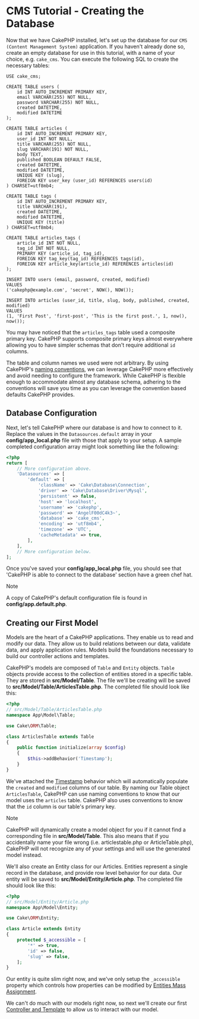 # CMS Tutorial - Creating the Database

Now that we have CakePHP installed, let's set up the database for our `CMS
(Content Management System)` application. If you haven't already done so, create
an empty database for use in this tutorial, with a name of your choice, e.g.
`cake_cms`. You can execute the following SQL to create the necessary
tables:

    USE cake_cms;

    CREATE TABLE users (
        id INT AUTO_INCREMENT PRIMARY KEY,
        email VARCHAR(255) NOT NULL,
        password VARCHAR(255) NOT NULL,
        created DATETIME,
        modified DATETIME
    );

    CREATE TABLE articles (
        id INT AUTO_INCREMENT PRIMARY KEY,
        user_id INT NOT NULL,
        title VARCHAR(255) NOT NULL,
        slug VARCHAR(191) NOT NULL,
        body TEXT,
        published BOOLEAN DEFAULT FALSE,
        created DATETIME,
        modified DATETIME,
        UNIQUE KEY (slug),
        FOREIGN KEY user_key (user_id) REFERENCES users(id)
    ) CHARSET=utf8mb4;

    CREATE TABLE tags (
        id INT AUTO_INCREMENT PRIMARY KEY,
        title VARCHAR(191),
        created DATETIME,
        modified DATETIME,
        UNIQUE KEY (title)
    ) CHARSET=utf8mb4;

    CREATE TABLE articles_tags (
        article_id INT NOT NULL,
        tag_id INT NOT NULL,
        PRIMARY KEY (article_id, tag_id),
        FOREIGN KEY tag_key(tag_id) REFERENCES tags(id),
        FOREIGN KEY article_key(article_id) REFERENCES articles(id)
    );

    INSERT INTO users (email, password, created, modified)
    VALUES
    ('cakephp@example.com', 'secret', NOW(), NOW());

    INSERT INTO articles (user_id, title, slug, body, published, created, modified)
    VALUES
    (1, 'First Post', 'first-post', 'This is the first post.', 1, now(), now());

You may have noticed that the `articles_tags` table used a composite primary
key. CakePHP supports composite primary keys almost everywhere allowing you to
have simpler schemas that don't require additional `id` columns.

The table and column names we used were not arbitrary. By using CakePHP's
[naming conventions](../../intro/conventions), we can leverage CakePHP more
effectively and avoid needing to configure the framework. While CakePHP is
flexible enough to accommodate almost any database schema, adhering to the
conventions will save you time as you can leverage the convention based defaults
CakePHP provides.

## Database Configuration

Next, let's tell CakePHP where our database is and how to connect to it. Replace
the values in the `Datasources.default` array in your **config/app_local.php** file
with those that apply to your setup. A sample completed configuration array
might look something like the following:

``` php
<?php
return [
    // More configuration above.
    'Datasources' => [
        'default' => [
            'className' => 'Cake\Database\Connection',
            'driver' => 'Cake\Database\Driver\Mysql',
            'persistent' => false,
            'host' => 'localhost',
            'username' => 'cakephp',
            'password' => 'AngelF00dC4k3~',
            'database' => 'cake_cms',
            'encoding' => 'utf8mb4',
            'timezone' => 'UTC',
            'cacheMetadata' => true,
        ],
    ],
    // More configuration below.
];
```

Once you've saved your **config/app_local.php** file, you should see that 'CakePHP is
able to connect to the database' section have a green chef hat.

> [!NOTE]
> A copy of CakePHP's default configuration file is found in
> **config/app.default.php**.

## Creating our First Model

Models are the heart of a CakePHP applications. They enable us to read and
modify our data. They allow us to build relations between our data, validate
data, and apply application rules. Models build the foundations necessary to
build our controller actions and templates.

CakePHP's models are composed of `Table` and `Entity` objects. `Table`
objects provide access to the collection of entities stored in a specific table.
They are stored in **src/Model/Table**. The file we'll be creating will be saved
to **src/Model/Table/ArticlesTable.php**. The completed file should look like
this:

``` php
<?php
// src/Model/Table/ArticlesTable.php
namespace App\Model\Table;

use Cake\ORM\Table;

class ArticlesTable extends Table
{
    public function initialize(array $config)
    {
        $this->addBehavior('Timestamp');
    }
}
```

We've attached the [Timestamp](../../orm/behaviors/timestamp) behavior which will
automatically populate the `created` and `modified` columns of our table.
By naming our Table object `ArticlesTable`, CakePHP can use naming conventions
to know that our model uses the `articles` table. CakePHP also uses
conventions to know that the `id` column is our table's primary key.

> [!NOTE]
> CakePHP will dynamically create a model object for you if it
> cannot find a corresponding file in **src/Model/Table**. This also means
> that if you accidentally name your file wrong (i.e. articlestable.php or
> ArticleTable.php), CakePHP will not recognize any of your settings and will
> use the generated model instead.

We'll also create an Entity class for our Articles. Entities represent a single
record in the database, and provide row level behavior for our data. Our entity
will be saved to **src/Model/Entity/Article.php**. The completed file should
look like this:

``` php
<?php
// src/Model/Entity/Article.php
namespace App\Model\Entity;

use Cake\ORM\Entity;

class Article extends Entity
{
    protected $_accessible = [
        '*' => true,
        'id' => false,
        'slug' => false,
    ];
}
```

Our entity is quite slim right now, and we've only setup the `_accessible`
property which controls how properties can be modified by
[Entities Mass Assignment](../../../orm/entities#entities-mass-assignment).

We can't do much with our models right now, so next we'll create our first
[Controller and Template](../../tutorials-and-examples/cms/articles-controller) to allow us to interact
with our model.

